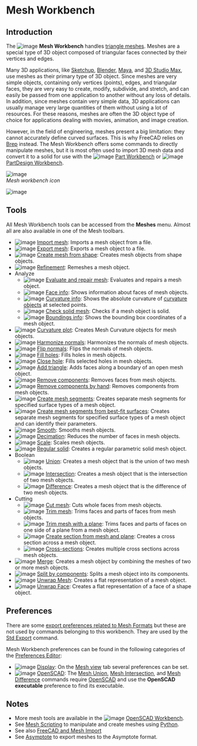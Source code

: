 # Mesh Workbench

## Introduction

The ![image](https://github.com/FreeCAD/FreeCAD-documentation-docusaurus/assets/100439627/d4556ede-b7c0-41e0-a97e-fd187c75d8d1) **Mesh Workbench** handles [triangle meshes](http://en.wikipedia.org/wiki/Triangle_mesh). Meshes are a special type of 3D object composed of triangular faces connected by their vertices and edges.

Many 3D applications, like [Sketchup](http://en.wikipedia.org/wiki/Sketchup), [Blender](http://en.wikipedia.org/wiki/Blender_(software)), [Maya](http://en.wikipedia.org/wiki/Maya_(software)), and [3D Studio Max](http://en.wikipedia.org/wiki/3d_max), use meshes as their primary type of 3D object. Since meshes are very simple objects, containing only vertices (points), edges, and triangular faces, they are very easy to create, modify, subdivide, and stretch, and can easily be passed from one application to another without any loss of details. In addition, since meshes contain very simple data, 3D applications can usually manage very large quantities of them without using a lot of resources. For these reasons, meshes are often the 3D object type of choice for applications dealing with movies, animation, and image creation.

However, in the field of engineering, meshes present a big limitation: they cannot accurately define curved surfaces. This is why FreeCAD relies on [Brep](http://en.wikipedia.org/wiki/Boundary_representation) instead. The Mesh Workbench offers some commands to directly manipulate meshes, but it is most often used to import 3D mesh data and convert it to a solid for use with the ![image](https://github.com/FreeCAD/FreeCAD-documentation-docusaurus/assets/100439627/abb5c30c-fc56-4103-aeac-8919614eebfa) [Part Workbench](docs\workbenches\part.md) or ![image](https://github.com/FreeCAD/FreeCAD-documentation-docusaurus/assets/100439627/a25ef1d3-a92a-4b21-996f-5d79aac0956f) [PartDesign Workbench](docs\workbenches\part-design.md).

![image](https://github.com/FreeCAD/FreeCAD-documentation-docusaurus/assets/100439627/e001dda0-5244-42c2-b649-624e0814f77d)  
_Mesh workbench icon_

![image](https://github.com/FreeCAD/FreeCAD-documentation-docusaurus/assets/100439627/749e4466-cbc5-4fb7-9fd5-70002c940cf4)  

## Tools

All Mesh Workbench tools can be accessed from the **Meshes** menu. Almost all are also available in one of the Mesh toolbars.

- ![image](https://github.com/FreeCAD/FreeCAD-documentation-docusaurus/assets/100439627/3d98faeb-d428-4bbc-a35a-c58dfaaeaeb4) [Import mesh](https://wiki.freecad.org/Mesh_Import): Imports a mesh object from a file.
- ![image](https://github.com/FreeCAD/FreeCAD-documentation-docusaurus/assets/100439627/008eccda-6703-49b4-998e-b25a828d93c5) [Export mesh](https://wiki.freecad.org/Mesh_Export): Exports a mesh object to a file.
- ![image](https://github.com/FreeCAD/FreeCAD-documentation-docusaurus/assets/100439627/4203fa31-60c8-46a6-980a-28751ea16b77) [Create mesh from shape](https://wiki.freecad.org/Mesh_FromPartShape): Creates mesh objects from shape objects.
- ![image](https://github.com/FreeCAD/FreeCAD-documentation-docusaurus/assets/100439627/bf55787b-33a6-4fe5-9495-e36712740fef) [Refinement](https://wiki.freecad.org/Mesh_RemeshGmsh): Remeshes a mesh object.
- Analyze
  - ![image](https://github.com/FreeCAD/FreeCAD-documentation-docusaurus/assets/100439627/a18a016c-e028-408c-89cf-9720f5d2f191) [Evaluate and repair mesh](https://wiki.freecad.org/Mesh_Evaluation): Evaluates and repairs a mesh object.
  - ![image](https://github.com/FreeCAD/FreeCAD-documentation-docusaurus/assets/100439627/0bfcb8fe-8829-4d80-a7f9-58bf2a1eae45) [Face info](https://wiki.freecad.org/Mesh_EvaluateFacet): Shows information about faces of mesh objects.
  - ![image](https://github.com/FreeCAD/FreeCAD-documentation-docusaurus/assets/100439627/1c2493f8-0d19-43dc-8681-1048488e87c2) [Curvature info](https://wiki.freecad.org/Mesh_CurvatureInfo): Shows the absolute curvature of [curvature objects](https://wiki.freecad.org/Mesh_VertexCurvature) at selected points.
  - ![image](https://github.com/FreeCAD/FreeCAD-documentation-docusaurus/assets/100439627/51709dd8-d098-480f-8857-1fae6a6db2f5) [Check solid mesh](https://wiki.freecad.org/Mesh_EvaluateSolid): Checks if a mesh object is solid.
  - ![image](https://github.com/FreeCAD/FreeCAD-documentation-docusaurus/assets/100439627/972e60a5-7494-42c3-ae20-200bbc9f4c70) [Boundings info](https://wiki.freecad.org/Mesh_BoundingBox): Shows the bounding box coordinates of a mesh object.
- ![image](https://github.com/FreeCAD/FreeCAD-documentation-docusaurus/assets/100439627/b11d095b-7c56-444e-a33a-98e936bc7a17) [Curvature plot](https://wiki.freecad.org/Mesh_VertexCurvature): Creates Mesh Curvature objects for mesh objects.
- ![image](https://github.com/FreeCAD/FreeCAD-documentation-docusaurus/assets/100439627/8f4faac0-6188-4c94-a1e6-804e3d21c838) [Harmonize normals](https://wiki.freecad.org/Mesh_HarmonizeNormals): Harmonizes the normals of mesh objects.
- ![image](https://github.com/FreeCAD/FreeCAD-documentation-docusaurus/assets/100439627/8b81aab4-cfae-43d0-9e86-c9783dbc8ac2) [Flip normals](https://wiki.freecad.org/Mesh_FlipNormals): Flips the normals of mesh objects.
- ![image](https://github.com/FreeCAD/FreeCAD-documentation-docusaurus/assets/100439627/702ac65c-b543-455d-aea3-5c4ba2d3f247) [Fill holes](https://wiki.freecad.org/Mesh_FillupHoles): Fills holes in mesh objects.
- ![image](https://github.com/FreeCAD/FreeCAD-documentation-docusaurus/assets/100439627/7e9db468-4b65-48b1-911e-661904fd9a58) [Close hole](https://wiki.freecad.org/Mesh_FillInteractiveHole): Fills selected holes in mesh objects.
- ![image](https://github.com/FreeCAD/FreeCAD-documentation-docusaurus/assets/100439627/14a4dad0-6277-43e4-a786-89ff28b142af) [Add triangle](https://wiki.freecad.org/Mesh_AddFacet): Adds faces along a boundary of an open mesh object.
- ![image](https://github.com/FreeCAD/FreeCAD-documentation-docusaurus/assets/100439627/461acdaa-eb0b-42e8-9218-c5ecb0b062a5) [Remove components](https://wiki.freecad.org/Mesh_RemoveComponents): Removes faces from mesh objects.
- ![image](https://github.com/FreeCAD/FreeCAD-documentation-docusaurus/assets/100439627/0793ee36-95bb-4eb0-80d5-5d9e30e710bb) [Remove components by hand](https://wiki.freecad.org/Mesh_RemoveCompByHand): Removes components from mesh objects.
- ![image](https://github.com/FreeCAD/FreeCAD-documentation-docusaurus/assets/100439627/3a4db12e-11af-45e2-92be-8670bf65e13a) [Create mesh segments](https://wiki.freecad.org/Mesh_Segmentation): Creates separate mesh segments for specified surface types of a mesh object.
- ![image](https://github.com/FreeCAD/FreeCAD-documentation-docusaurus/assets/100439627/1176bfd1-57c2-4ff0-8ead-58ad7ffb3be4) [Create mesh segments from best-fit surfaces](https://wiki.freecad.org/Mesh_SegmentationBestFit): Creates separate mesh segments for specified surface types of a mesh object and can identify their parameters.
- ![image](https://github.com/FreeCAD/FreeCAD-documentation-docusaurus/assets/100439627/1a403531-c6c7-4ae2-86ef-b25925932682) [Smooth](https://wiki.freecad.org/Mesh_Smoothing): Smooths mesh objects.
- ![image](https://github.com/FreeCAD/FreeCAD-documentation-docusaurus/assets/100439627/8cb9698e-b5d4-44b8-98a5-0fd3b6db8ed0) [Decimation](https://wiki.freecad.org/Mesh_Decimating): Reduces the number of faces in mesh objects.
- ![image](https://github.com/FreeCAD/FreeCAD-documentation-docusaurus/assets/100439627/f3b9d036-6017-41f5-b88d-2d30397fd3b1) [Scale](https://wiki.freecad.org/Mesh_Scale): Scales mesh objects.
- ![image](https://github.com/FreeCAD/FreeCAD-documentation-docusaurus/assets/100439627/463376a9-d1f6-460a-b042-6ae26465a5f3) [Regular solid](https://wiki.freecad.org/Mesh_BuildRegularSolid): Creates a regular parametric solid mesh object.
- Boolean
  - ![image](https://github.com/FreeCAD/FreeCAD-documentation-docusaurus/assets/100439627/4be2e6e3-5861-4144-9d47-9ca691c64a87) [Union](https://wiki.freecad.org/Mesh_Union): Creates a mesh object that is the union of two mesh objects.
  - ![image](https://github.com/FreeCAD/FreeCAD-documentation-docusaurus/assets/100439627/d60be0ed-7db8-4367-9301-e94fd050740b) [Intersection](https://wiki.freecad.org/Mesh_Intersection): Creates a mesh object that is the intersection of two mesh objects.
  - ![image](https://github.com/FreeCAD/FreeCAD-documentation-docusaurus/assets/100439627/9e4b6fae-722d-402d-988d-e3276001c051) [Difference](https://wiki.freecad.org/Mesh_Difference): Creates a mesh object that is the difference of two mesh objects.
- Cutting
  - ![image](https://github.com/FreeCAD/FreeCAD-documentation-docusaurus/assets/100439627/7e2d1f73-d347-4f66-8e43-02e519f0fb89) [Cut mesh](https://wiki.freecad.org/Mesh_PolyCut): Cuts whole faces from mesh objects.
  - ![image](https://github.com/FreeCAD/FreeCAD-documentation-docusaurus/assets/100439627/a79a1ef4-950c-47dd-98d1-1b1e96878125) [Trim mesh](https://wiki.freecad.org/Mesh_PolyTrim): Trims faces and parts of faces from mesh objects.
  - ![image](https://github.com/FreeCAD/FreeCAD-documentation-docusaurus/assets/100439627/5e2f4d31-0484-4591-94a6-97dade82ac44) [Trim mesh with a plane](https://wiki.freecad.org/Mesh_TrimByPlane): Trims faces and parts of faces on one side of a plane from a mesh object.
  - ![image](https://github.com/FreeCAD/FreeCAD-documentation-docusaurus/assets/100439627/722bbd28-dc4f-43af-b5ce-4ee519e424cc) [Create section from mesh and plane](https://wiki.freecad.org/Mesh_SectionByPlane): Creates a cross section across a mesh object.
  - ![image](https://github.com/FreeCAD/FreeCAD-documentation-docusaurus/assets/100439627/dbac9561-7e05-46a1-8731-3a87fd75b72d) [Cross-sections](https://wiki.freecad.org/Mesh_CrossSections): Creates multiple cross sections across mesh objects.
- ![image](https://github.com/FreeCAD/FreeCAD-documentation-docusaurus/assets/100439627/a8780079-a101-4042-90d6-28e4b12f57dc) [Merge](https://wiki.freecad.org/Mesh_Merge): Creates a mesh object by combining the meshes of two or more mesh objects.
- ![image](https://github.com/FreeCAD/FreeCAD-documentation-docusaurus/assets/100439627/6bdf8ad5-d30e-4f5f-9c53-eb6d1c338166) [Split by components](https://wiki.freecad.org/Mesh_SplitComponents): Splits a mesh object into its components.
- ![image](https://github.com/FreeCAD/FreeCAD-documentation-docusaurus/assets/100439627/00203fb0-512c-4d44-8da7-693bfe0b5b8d) [Unwrap Mesh](https://wiki.freecad.org/MeshPart_CreateFlatMesh): Creates a flat representation of a mesh object.
- ![image](https://github.com/FreeCAD/FreeCAD-documentation-docusaurus/assets/100439627/c87c5bb6-e997-44fd-a9b6-80f4ff09a24d) [Unwrap Face](https://wiki.freecad.org/MeshPart_CreateFlatFace): Creates a flat representation of a face of a shape object.

## Preferences

There are some [export preferences related to Mesh Formats](https://wiki.freecad.org/Import_Export_Preferences#Mesh_Formats) but these are not used by commands belonging to this workbench. They are used by the [Std Export](https://wiki.freecad.org/Std_Export) command.

Mesh Workbench preferences can be found in the following categories of the [Preferences Editor](https://wiki.freecad.org/Preferences_Editor):

- ![image](https://github.com/FreeCAD/FreeCAD-documentation-docusaurus/assets/100439627/5a90bd60-3ed9-45e2-8aa7-2acf9a6b6f17) [Display](https://wiki.freecad.org/Preferences_Editor#Display): On the [Mesh view](https://wiki.freecad.org/Preferences_Editor#Mesh_view) tab several preferences can be set.
- ![image](https://github.com/FreeCAD/FreeCAD-documentation-docusaurus/assets/100439627/9049a53d-18a1-49a7-afb9-f801e95c6a78) [OpenSCAD](https://wiki.freecad.org/OpenSCAD_Preferences): The [Mesh Union](https://wiki.freecad.org/Mesh_Union), [Mesh Intersection](https://wiki.freecad.org/Mesh_Intersection), and [Mesh Difference](https://wiki.freecad.org/Mesh_Difference) commands require [OpenSCAD](http://www.openscad.org/) and use the **OpenSCAD executable** preference to find its executable.

## Notes

- More mesh tools are available in the ![image](https://github.com/FreeCAD/FreeCAD-documentation-docusaurus/assets/100439627/9c1ec381-ebf4-48fd-a05d-ed4567e1cc11) [OpenSCAD Workbench](docs\workbenches\openSCAD.md).
- See [Mesh Scripting](https://wiki.freecad.org/Mesh_Scripting) to manipulate and create meshes using [Python](https://wiki.freecad.org/Python).
- See also [FreeCAD and Mesh Import](https://wiki.freecad.org/FreeCAD_and_Mesh_Import)
- See [Asymptote](https://wiki.freecad.org/Asymptote) to export meshes to the Asymptote format.
  
